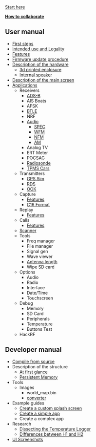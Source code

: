 [Start here](Home)

[**How to collaborate**](How-to-collaborate)
## User manual
* [First steps](First-steps)
* [Intended use and Legality](Intended-Use-and-Legality)
* [Features](Features)
* [Firmware update procedure](Update-firmware)
* [Description of the hardware](Hardware-overview)
   * [3d printed enclosure](H2-Enclosure)
   * [Internal speaker](Internal-speaker)
* [Description of the main screen](Main-screen-overview)
* [Applications](Applications)
   * Receivers
      * [ADS-B](Automatic-dependent-surveillance–broadcast-(ADS-B))
      * AIS Boats
      * AFSK
      * [BTLE](Bluetooth-Low-Energy-Receiver)
      * NRF
      * [Audio](Audio-Receivers)
        * [SPEC](Spectrum-Analyser-Receiver)
        * [WFM](Wide-FM-Receiver)
        * [NFM](Narrow-FM-Receiver)
        * [AM](AM-Receiver)
      * Analog TV
      * ERT Meter
      * POCSAG
      * [Radiosonde](Radiosonde)
      * [TPMS Cars](TPMS-Cars)   
   * Transmitters
      * [GPS Sim](GPS-Sim)
      * [RDS](RDS)
      * [OOK](OOK)
   * Capture
      * [Features](Capture)
      * [C16 Format](C16-format)
   * Replay
      * [Features](Replay)
   * Calls
      * [Features](Calls)
   * [Scanner](Scanner)
   * Tools
      * Freq manager
      * File manager
      * Signal gen
      * Wave viewer
      * [Antenna length](antennas)
      * Wipe SD card
   * Options
      * Audio
      * Radio
      * Interface
      * Date/Time
      * Touchscreen
   * Debug
      * Memory
      * SD Card
      * Peripherals
      * Temperature
      * Buttons Test
    * HackRF
## Developer manual
* [Compile from source](Compile-firmware)
* Description of the structure
   * [At first glance](At-first-glance)
   * [Persistent Memory](Persistent-Memory)
* Tools
   * Images
      * world_map.bin
      * [converter](Splash-and-other-images)
* Example guides
   * [Create a custom splash screen](Create-a-custom-splash-screen)
   * [Create a simple app](Create-a-simple-app)
   * Create a complex app
* Research
   * [Dissecting the Temperature Logger](Dissecting-the-Temperature-logger)
   * [Differences between H1 and H2](Differences-Between-H1-and-H2-models)
* [UI Screenshots](UI-Screenshots)
